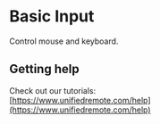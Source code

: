 # Basic Input
Control mouse and keyboard.

## Getting help
Check out our tutorials: <br>
[https://www.unifiedremote.com/help](https://www.unifiedremote.com/help)
